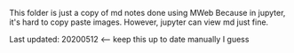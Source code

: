 This folder is just a copy of md notes done using MWeb
Because in jupyter, it's hard to copy paste images. However, jupyter can view md just fine.

Last updated: 20200512    <-- keep this up to date manually I guess
